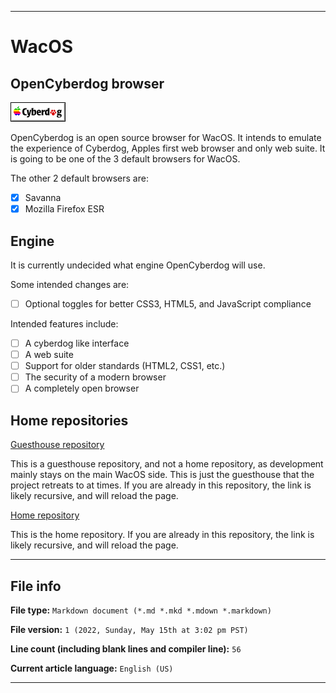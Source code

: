 
***

# WacOS

## OpenCyberdog browser

![The image failed to load](/Cyberdog.gif)

OpenCyberdog is an open source browser for WacOS. It intends to emulate the experience of Cyberdog, Apples first web browser and only web suite. It is going to be one of the 3 default browsers for WacOS.

The other 2 default browsers are:

- [x] Savanna
- [x] Mozilla Firefox ESR

## Engine

It is currently undecided what engine OpenCyberdog will use.

Some intended changes are:

- [ ] Optional toggles for better CSS3, HTML5, and JavaScript compliance

Intended features include:

- [ ] A cyberdog like interface
- [ ] A web suite
- [ ] Support for older standards (HTML2, CSS1, etc.)
- [ ] The security of a modern browser
- [ ] A completely open browser

## Home repositories

[Guesthouse repository](https://github.com/seanpm2001/WacOS_OpenCyberdog_Browser/)

This is a guesthouse repository, and not a home repository, as development mainly stays on the main WacOS side. This is just the guesthouse that the project retreats to at times. If you are already in this repository, the link is likely recursive, and will reload the page.

[Home repository](https://github.com/seanpm2001/WacOS/tree/WacOS-dev/Browser/OpenCyberdog/)

This is the home repository. If you are already in this repository, the link is likely recursive, and will reload the page.

***

## File info

**File type:** `Markdown document (*.md *.mkd *.mdown *.markdown)`

**File version:** `1 (2022, Sunday, May 15th at 3:02 pm PST)`

**Line count (including blank lines and compiler line):** `56`

**Current article language:** `English (US)`

***
